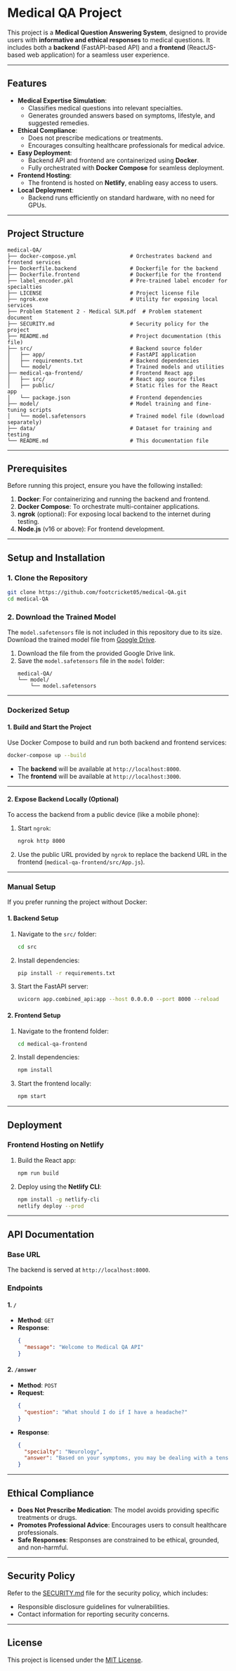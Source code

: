 # Medical QA Project

This project is a **Medical Question Answering System**, designed to provide users with **informative and ethical responses** to medical questions. It includes both a **backend** (FastAPI-based API) and a **frontend** (ReactJS-based web application) for a seamless user experience.

---

## Features

- **Medical Expertise Simulation**:
  - Classifies medical questions into relevant specialties.
  - Generates grounded answers based on symptoms, lifestyle, and suggested remedies.
- **Ethical Compliance**:
  - Does not prescribe medications or treatments.
  - Encourages consulting healthcare professionals for medical advice.
- **Easy Deployment**:
  - Backend API and frontend are containerized using **Docker**.
  - Fully orchestrated with **Docker Compose** for seamless deployment.
- **Frontend Hosting**:
  - The frontend is hosted on **Netlify**, enabling easy access to users.
- **Local Deployment**:
  - Backend runs efficiently on standard hardware, with no need for GPUs.

---

## Project Structure

```plaintext
medical-QA/
├── docker-compose.yml                 # Orchestrates backend and frontend services
├── Dockerfile.backend                 # Dockerfile for the backend
├── Dockerfile.frontend                # Dockerfile for the frontend
├── label_encoder.pkl                  # Pre-trained label encoder for specialties
├── LICENSE                            # Project license file
├── ngrok.exe                          # Utility for exposing local services
├── Problem Statement 2 - Medical SLM.pdf  # Problem statement document
├── SECURITY.md                        # Security policy for the project
├── README.md                          # Project documentation (this file)
├── src/                               # Backend source folder
│   ├── app/                           # FastAPI application
│   ├── requirements.txt               # Backend dependencies
│   └── model/                         # Trained models and utilities
├── medical-qa-frontend/               # Frontend React app
│   ├── src/                           # React app source files
│   ├── public/                        # Static files for the React app
│   └── package.json                   # Frontend dependencies
├── model/                             # Model training and fine-tuning scripts
│   └── model.safetensors              # Trained model file (download separately)
├── data/                              # Dataset for training and testing
└── README.md                          # This documentation file
```

---

## Prerequisites

Before running this project, ensure you have the following installed:

1. **Docker**: For containerizing and running the backend and frontend.
2. **Docker Compose**: To orchestrate multi-container applications.
3. **ngrok** (optional): For exposing local backend to the internet during testing.
4. **Node.js** (v16 or above): For frontend development.

---

## Setup and Installation

### 1. Clone the Repository

```bash
git clone https://github.com/footcricket05/medical-QA.git
cd medical-QA
```

### 2. Download the Trained Model

The `model.safetensors` file is not included in this repository due to its size. Download the trained model file from [Google Drive](https://drive.google.com/drive/folders/1PgTasOUeE2AMugYG7zI1h7sygAOvfMRv?usp=sharing).

1. Download the file from the provided Google Drive link.
2. Save the `model.safetensors` file in the `model` folder:
   ```plaintext
   medical-QA/
   └── model/
       └── model.safetensors
   ```

---

### Dockerized Setup

#### 1. Build and Start the Project

Use Docker Compose to build and run both backend and frontend services:

```bash
docker-compose up --build
```

- The **backend** will be available at `http://localhost:8000`.
- The **frontend** will be available at `http://localhost:3000`.

---

#### 2. Expose Backend Locally (Optional)

To access the backend from a public device (like a mobile phone):

1. Start `ngrok`:
   ```bash
   ngrok http 8000
   ```
2. Use the public URL provided by `ngrok` to replace the backend URL in the frontend (`medical-qa-frontend/src/App.js`).

---

### Manual Setup

If you prefer running the project without Docker:

#### 1. Backend Setup

1. Navigate to the `src/` folder:
   ```bash
   cd src
   ```
2. Install dependencies:
   ```bash
   pip install -r requirements.txt
   ```
3. Start the FastAPI server:
   ```bash
   uvicorn app.combined_api:app --host 0.0.0.0 --port 8000 --reload
   ```

#### 2. Frontend Setup

1. Navigate to the frontend folder:
   ```bash
   cd medical-qa-frontend
   ```
2. Install dependencies:
   ```bash
   npm install
   ```
3. Start the frontend locally:
   ```bash
   npm start
   ```

---

## Deployment

### Frontend Hosting on Netlify

1. Build the React app:
   ```bash
   npm run build
   ```
2. Deploy using the **Netlify CLI**:
   ```bash
   npm install -g netlify-cli
   netlify deploy --prod
   ```

---

## API Documentation

### Base URL

The backend is served at `http://localhost:8000`.

### Endpoints

#### 1. `/`
- **Method**: `GET`
- **Response**:
  ```json
  {
    "message": "Welcome to Medical QA API"
  }
  ```

#### 2. `/answer`
- **Method**: `POST`
- **Request**:
  ```json
  {
    "question": "What should I do if I have a headache?"
  }
  ```
- **Response**:
  ```json
  {
    "specialty": "Neurology",
    "answer": "Based on your symptoms, you may be dealing with a tension headache. Some home remedies include resting and using a cold compress. Consider consulting a neurologist."
  }
  ```

---

## Ethical Compliance

- **Does Not Prescribe Medication**: The model avoids providing specific treatments or drugs.
- **Promotes Professional Advice**: Encourages users to consult healthcare professionals.
- **Safe Responses**: Responses are constrained to be ethical, grounded, and non-harmful.

---

## Security Policy

Refer to the [SECURITY.md](SECURITY.md) file for the security policy, which includes:
- Responsible disclosure guidelines for vulnerabilities.
- Contact information for reporting security concerns.

---

## License

This project is licensed under the [MIT License](LICENSE).

